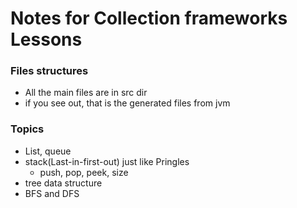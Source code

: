 # Notes for Collection frameworks Lessons #
### Files structures
- All the main files are in src dir
- if you see out, that is the generated files from jvm
### Topics
* List, queue
* stack(Last-in-first-out) just like Pringles
  * push, pop, peek, size
* tree data structure 
* BFS and DFS 